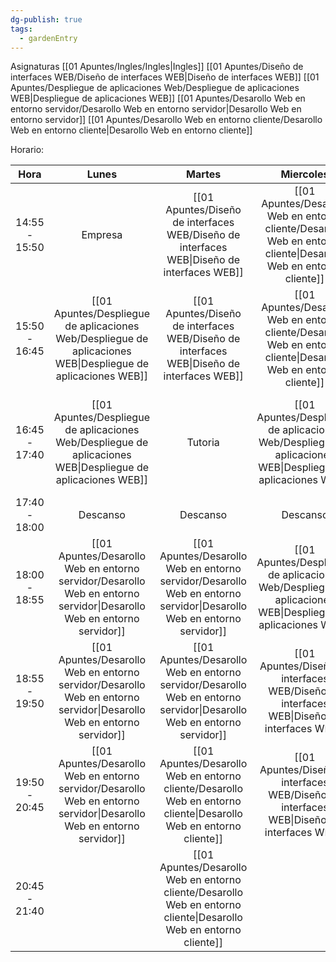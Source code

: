 ```yaml
---
dg-publish: true
tags:
  - gardenEntry
---
```

Asignaturas
[[01 Apuntes/Ingles/Ingles\|Ingles]]
[[01 Apuntes/Diseño de interfaces WEB/Diseño de interfaces WEB\|Diseño de interfaces WEB]]
[[01 Apuntes/Despliegue de aplicaciones Web/Despliegue de aplicaciones WEB\|Despliegue de aplicaciones WEB]]
[[01 Apuntes/Desarollo Web en entorno servidor/Desarollo Web en entorno servidor\|Desarollo Web en entorno servidor]]
[[01 Apuntes/Desarollo Web en entorno cliente/Desarollo Web en entorno cliente\|Desarollo Web en entorno cliente]]

Horario:



|     Hora      |                 Lunes                 |                Martes                 |              Miercoles               |                Jueves                 |           Viernes            |
| :-----------: | :-----------------------------------: | :-----------------------------------: | :----------------------------------: | :-----------------------------------: | :--------------------------: |
| 14:55 - 15:50 |                Empresa                |     [[01 Apuntes/Diseño de interfaces WEB/Diseño de interfaces WEB\|Diseño de interfaces WEB]]      | [[01 Apuntes/Desarollo Web en entorno cliente/Desarollo Web en entorno cliente\|Desarollo Web en entorno cliente]] | [[01 Apuntes/Desarollo Web en entorno servidor/Desarollo Web en entorno servidor\|Desarollo Web en entorno servidor]] |           Empresa            |
| 15:50 - 16:45 |  [[01 Apuntes/Despliegue de aplicaciones Web/Despliegue de aplicaciones WEB\|Despliegue de aplicaciones WEB]]   |     [[01 Apuntes/Diseño de interfaces WEB/Diseño de interfaces WEB\|Diseño de interfaces WEB]]      | [[01 Apuntes/Desarollo Web en entorno cliente/Desarollo Web en entorno cliente\|Desarollo Web en entorno cliente]] | [[01 Apuntes/Desarollo Web en entorno servidor/Desarollo Web en entorno servidor\|Desarollo Web en entorno servidor]] |           Empresa            |
| 16:45 - 17:40 |  [[01 Apuntes/Despliegue de aplicaciones Web/Despliegue de aplicaciones WEB\|Despliegue de aplicaciones WEB]]   |                Tutoria                |  [[01 Apuntes/Despliegue de aplicaciones Web/Despliegue de aplicaciones WEB\|Despliegue de aplicaciones WEB]]  | [[01 Apuntes/Desarollo Web en entorno servidor/Desarollo Web en entorno servidor\|Desarollo Web en entorno servidor]] |          [[01 Apuntes/Ingles/Ingles\|Ingles]]          |
| 17:40 - 18:00 |               Descanso                |               Descanso                |               Descanso               |               Descanso                |           Descanso           |
| 18:00 - 18:55 | [[01 Apuntes/Desarollo Web en entorno servidor/Desarollo Web en entorno servidor\|Desarollo Web en entorno servidor]] | [[01 Apuntes/Desarollo Web en entorno servidor/Desarollo Web en entorno servidor\|Desarollo Web en entorno servidor]] |  [[01 Apuntes/Despliegue de aplicaciones Web/Despliegue de aplicaciones WEB\|Despliegue de aplicaciones WEB]]  | [[01 Apuntes/Desarollo Web en entorno cliente/Desarollo Web en entorno cliente\|Desarollo Web en entorno cliente]]  |          [[01 Apuntes/Ingles/Ingles\|Ingles]]          |
| 18:55 - 19:50 | [[01 Apuntes/Desarollo Web en entorno servidor/Desarollo Web en entorno servidor\|Desarollo Web en entorno servidor]] | [[01 Apuntes/Desarollo Web en entorno servidor/Desarollo Web en entorno servidor\|Desarollo Web en entorno servidor]] |     [[01 Apuntes/Diseño de interfaces WEB/Diseño de interfaces WEB\|Diseño de interfaces WEB]]     | [[01 Apuntes/Desarollo Web en entorno cliente/Desarollo Web en entorno cliente\|Desarollo Web en entorno cliente]]  | [[01 Apuntes/Diseño de interfaces WEB/Diseño de interfaces WEB\|Diseño de interfaces WEB]] |
| 19:50 - 20:45 | [[01 Apuntes/Desarollo Web en entorno servidor/Desarollo Web en entorno servidor\|Desarollo Web en entorno servidor]] | [[01 Apuntes/Desarollo Web en entorno cliente/Desarollo Web en entorno cliente\|Desarollo Web en entorno cliente]]  |     [[01 Apuntes/Diseño de interfaces WEB/Diseño de interfaces WEB\|Diseño de interfaces WEB]]     | [[01 Apuntes/Desarollo Web en entorno cliente/Desarollo Web en entorno cliente\|Desarollo Web en entorno cliente]]  | [[01 Apuntes/Diseño de interfaces WEB/Diseño de interfaces WEB\|Diseño de interfaces WEB]] |
| 20:45 - 21:40 |                                       | [[01 Apuntes/Desarollo Web en entorno cliente/Desarollo Web en entorno cliente\|Desarollo Web en entorno cliente]]  |                                      |                                       |                              |

